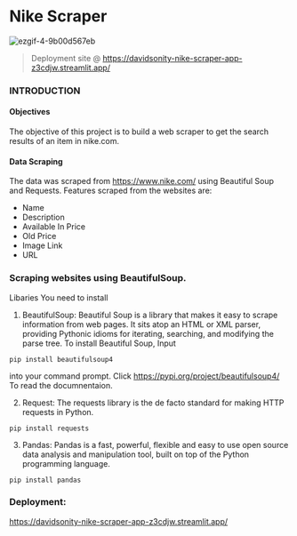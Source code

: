# Nike Scraper
![ezgif-4-9b00d567eb](https://user-images.githubusercontent.com/96771321/214847562-27b85c11-2848-4426-a517-4fb6e4c84847.png)
> Deployment site @ https://davidsonity-nike-scraper-app-z3cdjw.streamlit.app/


### INTRODUCTION
#### Objectives
The objective of this project is to build a web scraper to get the search results of an item in nike.com.
#### Data Scraping
The data was scraped from https://www.nike.com/ using Beautiful Soup and Requests. Features scraped from the websites are:

- Name
- Description
- Available In	Price
- Old Price
- Image Link
- URL


### Scraping websites using BeautifulSoup.
Libaries You need to install
1. BeautifulSoup: Beautiful Soup is a library that makes it easy to scrape information from web pages. It sits atop an HTML or XML parser, providing Pythonic idioms for iterating, searching, and modifying the parse tree. 
To install Beautiful Soup, Input

`pip install beautifulsoup4`

into your command prompt. Click https://pypi.org/project/beautifulsoup4/ To read the documnentaion.

2. Request: The requests library is the de facto standard for making HTTP requests in Python.

 `pip install requests`

3. Pandas: Pandas is a fast, powerful, flexible and easy to use open source data analysis and manipulation tool, built on top of the Python programming language.

`pip install pandas`

### Deployment:
https://davidsonity-nike-scraper-app-z3cdjw.streamlit.app/
